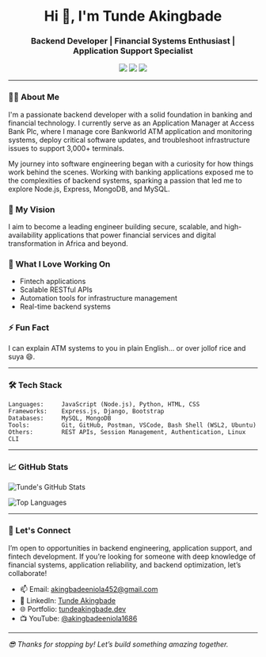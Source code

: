 <!-- GitHub Profile README Template for Tunde Akingbade -->
<h1 align="center">Hi 👋, I'm Tunde Akingbade</h1>
<h3 align="center">Backend Developer | Financial Systems Enthusiast | Application Support Specialist</h3>

<p align="center">
  <a href="mailto:akingbadeeniola452@gmail.com"><img src="https://img.shields.io/badge/Email-D14836?style=for-the-badge&logo=gmail&logoColor=white" /></a>
  <a href="https://www.linkedin.com/in/tunde-akingbade-a2bb9635a"><img src="https://img.shields.io/badge/LinkedIn-blue?style=for-the-badge&logo=linkedin&logoColor=white" /></a>
  <a href="https://bit.ly/tundeakingbade"><img src="https://img.shields.io/badge/Portfolio-Visit%20Now-orange?style=for-the-badge" /></a>
</p>

---

### 👨‍💻 About Me
I'm a passionate backend developer with a solid foundation in banking and financial technology. I currently serve as an Application Manager at Access Bank Plc, where I manage core Bankworld ATM application and monitoring systems, deploy critical software updates, and troubleshoot infrastructure issues to support 3,000+ terminals.

My journey into software engineering began with a curiosity for how things work behind the scenes. Working with banking applications exposed me to the complexities of backend systems, sparking a passion that led me to explore Node.js, Express, MongoDB, and MySQL.

### 🚀 My Vision
I aim to become a leading engineer building secure, scalable, and high-availability applications that power financial services and digital transformation in Africa and beyond.

### 💼 What I Love Working On
- Fintech applications
- Scalable RESTful APIs
- Automation tools for infrastructure management
- Real-time backend systems

### ⚡ Fun Fact

I can explain ATM systems to you in plain English… or over jollof rice and suya 😄.

---

### 🛠️ Tech Stack
```text
Languages:     JavaScript (Node.js), Python, HTML, CSS
Frameworks:    Express.js, Django, Bootstrap
Databases:     MySQL, MongoDB
Tools:         Git, GitHub, Postman, VSCode, Bash Shell (WSL2, Ubuntu)
Others:        REST APIs, Session Management, Authentication, Linux CLI
```

---

### 📈 GitHub Stats
<p align="left">
  <img src="https://github-readme-stats.vercel.app/api?username=sonofbossman&show_icons=true&theme=github_dark&cache_seconds=3600" alt="Tunde's GitHub Stats" />
</p>
<p align="left">
  <img src="https://github-readme-stats.vercel.app/api/top-langs/?username=sonofbossman&layout=compact&theme=github_dark&cache_seconds=3600" alt="Top Languages" />
</p>

---

### 🤝 Let's Connect
I’m open to opportunities in backend engineering, application support, and fintech development. If you’re looking for someone with deep knowledge of financial systems, application reliability, and backend optimization, let’s collaborate!
- 📫 Email: [akingbadeeniola452@gmail.com](mailto:akingbadeeniola452@gmail.com)  
- 💼 LinkedIn: [Tunde Akingbade](https://www.linkedin.com/in/tunde-akingbade-a2bb9635a)  
- 🌐 Portfolio: [tundeakingbade.dev](https://bit.ly/tundeakingbade)  
- 📺 YouTube: [@akingbadeeniola1686](https://www.youtube.com/@akingbadeeniola1686)

---

_😎 Thanks for stopping by! Let’s build something amazing together._
